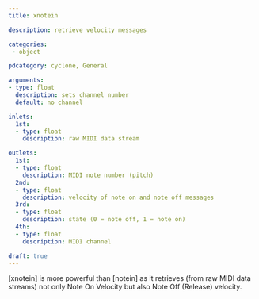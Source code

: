 ```yaml
---
title: xnotein

description: retrieve velocity messages

categories:
 - object

pdcategory: cyclone, General

arguments:
- type: float
  description: sets channel number
  default: no channel

inlets:
  1st:
  - type: float
    description: raw MIDI data stream

outlets:
  1st:
  - type: float
    description: MIDI note number (pitch)
  2nd:
  - type: float
    description: velocity of note on and note off messages
  3rd:
  - type: float
    description: state (0 = note off, 1 = note on)
  4th:
  - type: float
    description: MIDI channel

draft: true
---
```


[xnotein] is more powerful than [notein] as it retrieves (from raw MIDI data streams) not only Note On Velocity but also Note Off (Release) velocity.

